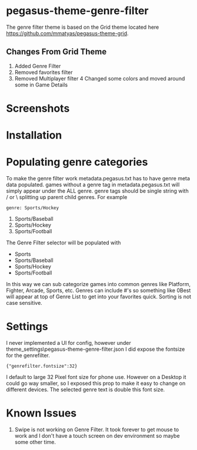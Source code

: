 # pegasus-theme-genre-filter
The genre filter theme is based on the Grid theme located here https://github.com/mmatyas/pegasus-theme-grid.
## Changes From Grid Theme
1. Added Genre Filter
2. Removed favorites filter
3. Removed Multiplayer filter
4 Changed some colors and moved around some in Game Details

# Screenshots

# Installation


# Populating genre categories
To make the genre filter work metadata.pegasus.txt has to have genre meta data populated. games without a genre tag in metadata.pegasus.txt will simply appear under the ALL genre. genre tags should be single string with / or \ splitting up parent child genres. For example

```
genre: Sports/Hockey
```

1. Sports/Baseball
2. Sports/Hockey
3. Sports/Football 

The Genre Filter selector will be populated with 
- Sports
- Sports/Baseball
- Sports/Hockey
- Sports/Football 

In this way we can sub categorize games into common genres like Platform, Fighter, Arcade, Sports, etc. 
Genres can include #'s so something like 0Best will appear at top of Genre List to get into your favorites quick.
Sorting is not case sensitive. 

# Settings
I never implemented a UI for config, however under theme_settings\pegasus-theme-genre-filter.json I did expose the fontsize for the genrefilter.

```
{"genrefilter.fontsize":32}
```
I default to large 32 Pixel font size for phone use. However on a Desktop it could go way smaller, so I exposed this prop to make it easy to change on different devices. The selected genre text is double this font size. 

# Known Issues
1. Swipe is not working on Genre Filter. It took forever to get mouse to work and I don't have a touch screen on dev environment so maybe some other time. 

